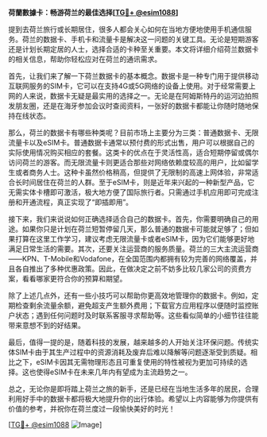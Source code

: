 **荷蘭數據卡：畅游荷兰的最佳选择[[TG💪+ @esim1088](https://t.me/s/esim1088)]**

提到去荷兰旅行或长期居住，很多人都会关心如何在当地方便地使用手机通信服务。荷兰的数据卡、手机卡和流量卡是解决这一问题的关键工具。无论是短期游客还是计划长期定居的人士，选择合适的卡种至关重要。本文将详细介绍荷兰数据卡的相关信息，帮助你轻松应对在荷兰的通讯需求。

首先，让我们来了解一下荷兰数据卡的基本概念。数据卡是一种专门用于提供移动互联网服务的SIM卡，它可以在支持4G或5G网络的设备上使用。对于经常需要上网的人来说，数据卡无疑是最实用的选择之一。无论是在阿姆斯特丹的运河边拍照发朋友圈，还是在海牙参加会议时查阅资料，一张好的数据卡都能让你随时随地保持在线状态。

那么，荷兰的数据卡有哪些种类呢？目前市场上主要分为三类：普通数据卡、无限流量卡以及eSIM卡。普通数据卡通常以预付费的形式出售，用户可以根据自己的实际使用情况购买相应的套餐。这类卡的优点在于灵活性高，适合短期停留或偶尔访问荷兰的游客。而无限流量卡则更适合那些对网络依赖度较高的用户，比如留学生或者商务人士。这种卡虽然价格稍高，但提供了无限制的高速上网体验，非常适合长时间居住在荷兰的人群。至于eSIM卡，则是近年来兴起的一种新型产品，它无需实体卡槽即可激活，极大地方便了国际旅行者。只需通过手机应用即可完成注册和开通流程，真正实现了“即插即用”。

接下来，我们来说说如何正确选择适合自己的数据卡。首先，你需要明确自己的用途。如果你只是计划在荷兰短暂停留几天，那么普通的数据卡可能就足够了；但如果打算在这里工作学习，建议考虑无限流量卡或者eSIM卡，因为它们能够更好地满足日常生活的需要。其次，还要关注运营商的服务质量。荷兰的三大主流运营商——KPN、T-Mobile和Vodafone，在全国范围内都拥有较为完善的网络覆盖，并且各自推出了多种优惠政策。因此，在做决定之前不妨多比较几家公司的资费方案，看看哪家更符合你的预算和期望。

除了上述几点外，还有一些小技巧可以帮助你更高效地管理你的数据卡。例如，定期检查剩余流量余额，避免超支产生额外费用；下载官方应用程序以便随时监控账户状态；遇到任何问题时及时联系客服寻求帮助等。这些看似简单的小细节往往能带来意想不到的好结果。

最后，值得一提的是，随着科技的发展，越来越多的人开始关注环保问题。传统实体SIM卡由于其生产过程中的资源消耗及废弃后难以降解等问题逐渐受到质疑。相比之下，eSIM卡因其无需物理形态且可重复使用的特性被视为更加可持续的选择。这也使得eSIM卡在未来几年内有望成为主流趋势之一。

总之，无论你是即将踏上荷兰之旅的新手，还是已经在当地生活多年的居民，合理利用好手中的数据卡都将极大地提升你的出行体验。希望以上内容能够为你提供有价值的参考，并祝你在荷兰度过一段愉快美好的时光！

[[TG💪+ @esim1088](https://t.me/s/esim1088) ![Image](https://i.postimg.cc/4NQfJmqS/Snipaste-2025-05-13-00-14-12.png)]